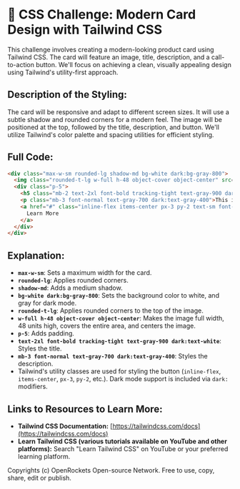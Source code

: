 # 🐞 CSS Challenge:  Modern Card Design with Tailwind CSS


This challenge involves creating a modern-looking product card using Tailwind CSS.  The card will feature an image, title, description, and a call-to-action button.  We'll focus on achieving a clean, visually appealing design using Tailwind's utility-first approach.

## Description of the Styling:

The card will be responsive and adapt to different screen sizes.  It will use a subtle shadow and rounded corners for a modern feel.  The image will be positioned at the top, followed by the title, description, and button.  We'll utilize Tailwind's color palette and spacing utilities for efficient styling.

## Full Code:

```html
<div class="max-w-sm rounded-lg shadow-md bg-white dark:bg-gray-800">
  <img class="rounded-t-lg w-full h-48 object-cover object-center" src="https://images.unsplash.com/photo-1602647396550-b819986a2067?ixlib=rb-4.0.3&ixid=MnwxMjA3fDB8MHxwaG90by1wYWdlfHx8fGVufDB8fHx8&auto=format&fit=crop&w=1470&q=80" alt="Product Image">
  <div class="p-5">
    <h5 class="mb-2 text-2xl font-bold tracking-tight text-gray-900 dark:text-white">Product Title</h5>
    <p class="mb-3 font-normal text-gray-700 dark:text-gray-400">This is a longer description of the product. It should be concise and informative, highlighting key features and benefits. </p>
    <a href="#" class="inline-flex items-center px-3 py-2 text-sm font-medium text-center text-white bg-blue-700 rounded-lg hover:bg-blue-800 focus:ring-4 focus:outline-none focus:ring-blue-300 dark:bg-blue-600 dark:hover:bg-blue-700 dark:focus:ring-blue-800">
      Learn More
    </a>
  </div>
</div>
```

## Explanation:

* **`max-w-sm`**: Sets a maximum width for the card.
* **`rounded-lg`**: Applies rounded corners.
* **`shadow-md`**: Adds a medium shadow.
* **`bg-white dark:bg-gray-800`**: Sets the background color to white, and gray for dark mode.
* **`rounded-t-lg`**: Applies rounded corners to the top of the image.
* **`w-full h-48 object-cover object-center`**: Makes the image full width, 48 units high, covers the entire area, and centers the image.
* **`p-5`**: Adds padding.
* **`text-2xl font-bold tracking-tight text-gray-900 dark:text-white`**: Styles the title.
* **`mb-3 font-normal text-gray-700 dark:text-gray-400`**: Styles the description.
* Tailwind's utility classes are used for styling the button (`inline-flex`, `items-center`, `px-3`, `py-2`, etc.).  Dark mode support is included via `dark:` modifiers.

## Links to Resources to Learn More:

* **Tailwind CSS Documentation:** [https://tailwindcss.com/docs](https://tailwindcss.com/docs)
* **Learn Tailwind CSS (various tutorials available on YouTube and other platforms):** Search "Learn Tailwind CSS" on YouTube or your preferred learning platform.


Copyrights (c) OpenRockets Open-source Network. Free to use, copy, share, edit or publish.

